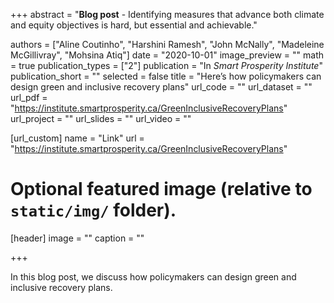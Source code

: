 +++
abstract = "**Blog post** - Identifying measures that advance both climate and equity objectives is hard, but essential and achievable."

authors = ["Aline Coutinho", "Harshini Ramesh", "John McNally", "Madeleine McGillivray", "Mohsina Atiq"]
date = "2020-10-01"
image_preview = ""
math = true
publication_types = ["2"]
publication = "In *Smart Prosperity Institute*"
publication_short = ""
selected = false
title = "Here’s how policymakers can design green and inclusive recovery plans"
url_code = ""
url_dataset = ""
url_pdf = "https://institute.smartprosperity.ca/GreenInclusiveRecoveryPlans"
url_project = ""
url_slides = ""
url_video = ""

[url_custom]
name = "Link" 
url = "https://institute.smartprosperity.ca/GreenInclusiveRecoveryPlans"

# Optional featured image (relative to `static/img/` folder).
[header]
image = ""
caption = ""

+++

In this blog post, we discuss how policymakers can design green and inclusive recovery plans.

